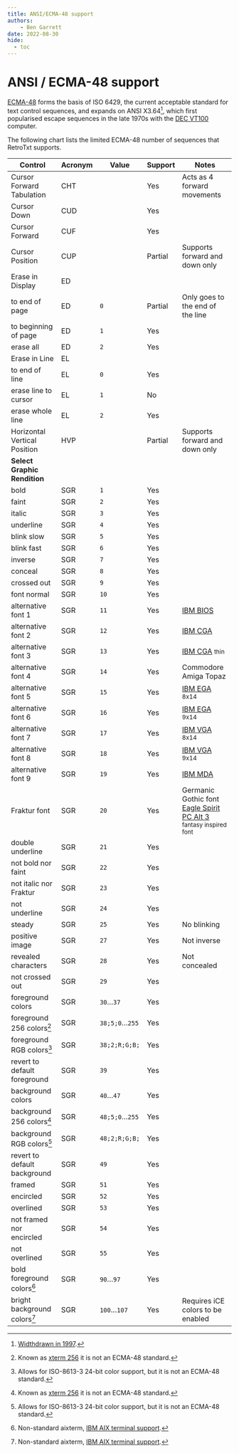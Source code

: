 ```yaml
---
title: ANSI/ECMA-48 support
authors:
    - Ben Garrett
date: 2022-08-30
hide:
  - toc
---
```

# ANSI / ECMA-48 support

[ECMA-48](https://www.ecma-international.org/publications-and-standards/standards/ecma-48/) forms the basis of ISO 6429, the current acceptable standard for text control sequences, and expands on ANSI X3.64[^4], which first popularised escape sequences in the late 1970s with the [DEC VT100](https://en.wikipedia.org/wiki/VT100) computer.

The following chart lists the limited ECMA-48 number of sequences that RetroTxt supports.

| Control | Acronym | Value | Support | Notes |
| -- | -- | -- | -- | -- |
| Cursor Forward Tabulation | CHT | | Yes | Acts as 4 forward movements |
| Cursor Down | CUD | | Yes | |
| Cursor Forward | CUF | | Yes | |
| Cursor Position | CUP | | Partial | Supports forward and down only |
| Erase in Display | ED | | | |
| to end of page | ED | `0` | Partial | Only goes to the end of the line |
| to beginning of page | ED | `1` | Yes | |
| erase all | ED | `2` | Yes | |
| Erase in Line | EL | | | |
| to end of line | EL | `0` | Yes | |
| erase line to cursor | EL | `1` | No | |
| erase whole line | EL | `2` | Yes | |
| Horizontal Vertical Position | HVP | | Partial | Supports forward and down only |
| **Select Graphic Rendition** |
| bold | SGR | `1` | Yes | |
| faint | SGR | `2` | Yes | |
| italic | SGR | `3` | Yes | |
| underline | SGR | `4` | Yes | |
| blink slow | SGR | `5` | Yes | |
| blink fast | SGR | `6` | Yes | |
| inverse | SGR | `7` | Yes | |
| conceal | SGR | `8` | Yes | |
| crossed out | SGR | `9` | Yes | |
| font normal | SGR | `10` | Yes | |
| alternative font 1 | SGR | `11` | Yes | [IBM BIOS](https://int10h.org/oldschool-pc-fonts/fontlist/font?ibm_bios) |
| alternative font 2 | SGR | `12` | Yes | [IBM CGA](https://int10h.org/oldschool-pc-fonts/fontlist/font?ibm_cga) |
| alternative font 3 | SGR | `13` | Yes | [IBM CGA](https://int10h.org/oldschool-pc-fonts/fontlist/font?ibm_cgathin) <small>thin</small> |
| alternative font 4 | SGR | `14` | Yes | Commodore Amiga Topaz |
| alternative font 5 | SGR | `15` | Yes | [IBM EGA](https://int10h.org/oldschool-pc-fonts/fontlist/font?ibm_ega_8x14) <small>8x14</small> |
| alternative font 6 | SGR | `16` | Yes | [IBM EGA](https://int10h.org/oldschool-pc-fonts/fontlist/font?ibm_ega_9x14) <small>9x14</small> |
| alternative font 7 | SGR | `17` | Yes | [IBM VGA](https://int10h.org/oldschool-pc-fonts/fontlist/font?ibm_vga_8x14) <small>8x14</small> |
| alternative font 8 | SGR | `18` | Yes | [IBM VGA](https://int10h.org/oldschool-pc-fonts/fontlist/font?ibm_vga_9x14) <small>9x14</small> |
| alternative font 9 | SGR | `19` | Yes | [IBM MDA](https://int10h.org/oldschool-pc-fonts/fontlist/font?ibm_mda) |
| Fraktur font | SGR | `20` | Yes | Germanic Gothic font<br>[Eagle Spirit PC Alt 3](https://int10h.org/oldschool-pc-fonts/fontlist/font?eaglespcga_alt3) <small>fantasy inspired font</small> |
| double underline | SGR | `21` | Yes | |
| not bold nor faint | SGR | `22` | Yes | |
| not italic nor Fraktur | SGR | `23` | Yes | |
| not underline | SGR | `24` | Yes | |
| steady | SGR | `25` | Yes | No blinking |
| positive image | SGR | `27` | Yes | Not inverse |
| revealed characters | SGR | `28` | Yes | Not concealed |
| not crossed out | SGR | `29` | Yes | |
| foreground colors | SGR | `30`…`37` | Yes | |
| foreground 256 colors[^1] | SGR | `38;5;0`…`255` | Yes | |
| foreground RGB colors[^2] | SGR | `38;2;R;G;B;` | Yes | |
| revert to default foreground | SGR | `39` | Yes | |
| background colors | SGR | `40`…`47` | Yes | |
| background 256 colors[^1] | SGR | `48;5;0`…`255` | Yes | |
| background RGB colors[^2] | SGR | `48;2;R;G;B;` | Yes | |
| revert to default background | SGR | `49` | Yes | |
| framed | SGR | `51` | Yes | |
| encircled | SGR | `52` | Yes | |
| overlined | SGR | `53` | Yes | |
| not framed nor encircled | SGR | `54` | Yes | |
| not overlined | SGR | `55` | Yes | |
| bold foreground colors[^3] | SGR | `90`…`97` | Yes | |
| bright background colors[^3] | SGR | `100`…`107` | Yes | Requires iCE colors to be enabled |

[^1]: Known as [xterm 256](https://web.archive.org/web/20130125000058/http://www.frexx.de/xterm-256-notes/) it is not an ECMA-48 standard.
[^2]: Allows for ISO-8613-3 24-bit color support, but it is not an ECMA-48 standard.
[^3]: Non-standard aixterm, [IBM AIX terminal support](https://www.ibm.com/docs/en/aix/7.1?topic=aixterm-command).
[^4]: [Widthdrawn in 1997](https://www.nist.gov/sites/default/files/documents/itl/Withdrawn-FIPS-by-Numerical-Order-Index.pdf).